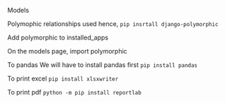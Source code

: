 Models

Polymophic relationships used hence,
`pip insrtall django-polymorphic`


Add polymorphic to installed_apps

On the models page, import polymorphic

To pandas
We will have to install pandas first
`pip install pandas`

To print excel
`pip install xlsxwriter`

To print pdf
`python -m pip install reportlab`
